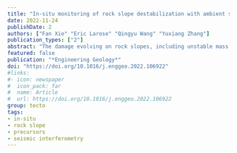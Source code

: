 ```yaml
---
title: "In-situ monitoring of rock slope destabilization with ambient seismic noise interferometry in southwest China"
date: 2022-11-24
publishDate: 2
authors: ["Fan Xie" "Eric Larose" "Qingyu Wang" "Yuxiang Zhang"]
publication_types: ["2"]
abstract: "The damage evolving on rock slopes, including unstable mass failure events, is expected to be associated with a rigidity loss of geomaterials. Therefore, velocity changes (dv/v) inferred from ambient noise interferometry allow remotely assessing the damage state of the slope. However, the time scale and amplitude of the dv/v evolution associated with the slope destabilizations are not well known, and their detection and characterization require both high precision and high temporal resolution in dv/v. We herein report an in-situ one-year monitoring of the dv/v on the slow-moving Pubugou rock slope with a high temporal resolution up to 20-min by using two seismic stations in the mountainous region of Sichuan, China, where the slope is affected by both earthquakes and rainfall. The results confirm the feasibility of (1) detecting a possible precursor dv/v drop (−0.5%) ∼40 min before a slope destabilization; (2) characterizing the dv/v caused by the superimposed effects of moderate earthquakes and rainfall; and (3) quantifying the daily dv/v fluctuations of the slope caused by the environmental thermal forcing through thermoelastic effects. In addition, the measurement error and the detectable depth resolution of the dv/v are also addressed in this study. Finally, we suggest the high-resolution technique as a complementary means to be used for operational rock slope damage surveillance in the future."
featured: false
publication: "*Engineering Geology*"
doi: "https://doi.org/10.1016/j.enggeo.2022.106922"
#links:
#- icon: newspaper
#  icon_pack: far
#  name: Article
#  url: https://doi.org/10.1016/j.enggeo.2022.106922
group: tecto
tags:
- in-situ
- rock slope
- precursors
- seismic interferometry
---
```


